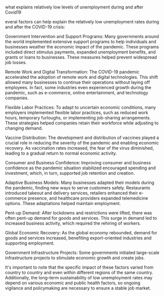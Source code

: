 what explains relatively low levels of unemployment during and after Covid19

everal factors can help explain the relatively low unemployment rates during and after the COVID-19 crisis:

Government Intervention and Support Programs: Many governments around the world implemented extensive support programs to help individuals and businesses weather the economic impact of the pandemic. These programs included direct stimulus payments, expanded unemployment benefits, and grants or loans to businesses. These measures helped prevent widespread job losses.

Remote Work and Digital Transformation: The COVID-19 pandemic accelerated the adoption of remote work and digital technologies. This shift allowed many businesses to continue their operations without laying off employees. In fact, some industries even experienced growth during the pandemic, such as e-commerce, online entertainment, and technology companies.

Flexible Labor Practices: To adapt to uncertain economic conditions, many employers implemented flexible labor practices, such as reduced work hours, temporary furloughs, or implementing job-sharing arrangements. These strategies helped companies retain their workforce while adjusting to changing demand.

Vaccine Distribution: The development and distribution of vaccines played a crucial role in reducing the severity of the pandemic and enabling economic recovery. As vaccination rates increased, the fear of the virus diminished, leading to a gradual return to normal economic activity.

Consumer and Business Confidence: Improving consumer and business confidence as the pandemic situation stabilized encouraged spending and investment, which, in turn, supported job retention and creation.

Adaptive Business Models: Many businesses adapted their models during the pandemic, finding new ways to serve customers safely. Restaurants introduced takeout and delivery services, retailers enhanced their e-commerce presence, and healthcare providers expanded telemedicine options. These adaptations helped maintain employment.

Pent-up Demand: After lockdowns and restrictions were lifted, there was often pent-up demand for goods and services. This surge in demand led to increased business activity, which required the rehiring of workers.

Global Economic Recovery: As the global economy rebounded, demand for goods and services increased, benefiting export-oriented industries and supporting employment.

Government Infrastructure Projects: Some governments initiated large-scale infrastructure projects to stimulate economic growth and create jobs.

It's important to note that the specific impact of these factors varied from country to country and even within different regions of the same country. Additionally, the long-term sustainability of low unemployment rates may depend on various economic and public health factors, so ongoing vigilance and policymaking are necessary to ensure a stable job market.
